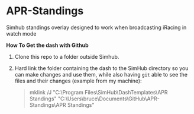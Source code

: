 # APR-Standings
Simhub standings overlay designed to work when broadcasting iRacing in watch mode


**How To Get the dash with Github**

1. Clone this repo to a folder outside Simhub.

2. Hard link the folder containing the dash  to the SimHub directory so you can make changes and use them, while also having `git` able to see the files and their changes (example from my machine):
   
   > mklink /J "C:\Program Files\SimHub\DashTemplates\APR Standings" "C:\Users\bruce\Documents\GitHub\APR-Standings\APR Standings"

